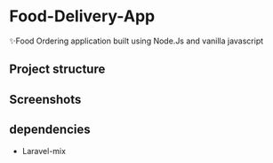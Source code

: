 # Food-Delivery-App
✨Food Ordering application built using Node.Js and vanilla javascript

## Project structure


## Screenshots


## dependencies

- Laravel-mix
